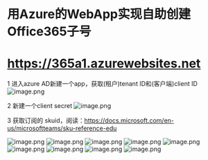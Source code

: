 # 用Azure的WebApp实现自助创建Office365子号
# https://365a1.azurewebsites.net


1 进入azure AD新建一个app，获取(租户)tenant ID和(客户端)client ID
![image.png](https://raw.githubusercontent.com/365a1/hk2in/master/png/id.png)

2 新建一个client secret
![image.png](https://raw.githubusercontent.com/365a1/hk2in/master/png/cer.png)

3 获取订阅的 skuid，阅读：https://docs.microsoft.com/en-us/microsoftteams/sku-reference-edu

![image.png](https://raw.githubusercontent.com/365a1/hk2in/master/png/001.png)
![image.png](https://raw.githubusercontent.com/365a1/hk2in/master/png/002.png)
![image.png](https://raw.githubusercontent.com/365a1/hk2in/master/png/003.png)
![image.png](https://raw.githubusercontent.com/365a1/hk2in/master/png/ftp1.png)
![image.png](https://raw.githubusercontent.com/365a1/hk2in/master/png/ftp2.png)
![image.png](https://raw.githubusercontent.com/365a1/hk2in/master/png/004.png)
![image.png](https://raw.githubusercontent.com/365a1/hk2in/master/png/005.png)
![image.png](https://raw.githubusercontent.com/365a1/hk2in/master/png/006.png)
![image.png](https://raw.githubusercontent.com/365a1/hk2in/master/png/007.png)


